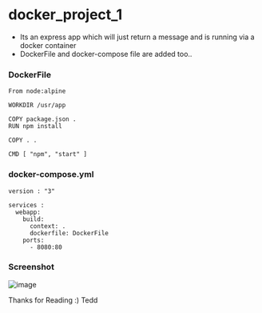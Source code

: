 # docker_project_1

- Its an express app which will just return a message and is running via a docker container
- DockerFile and docker-compose file are added too..

### DockerFile

```
From node:alpine

WORKDIR /usr/app

COPY package.json .
RUN npm install

COPY . .

CMD [ "npm", "start" ]

```

### docker-compose.yml

```
version : "3"

services :
  webapp:
    build:
      context: .
      dockerfile: DockerFile
    ports:
      - 8080:80

```

### Screenshot

![image](./screenshot.png)

Thanks for Reading :)
Tedd
